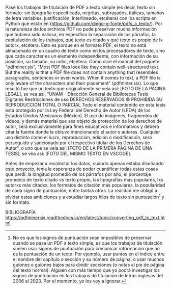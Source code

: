 Pasé los trabajos de titulación de PDF a texto simple (es decir, texto sin formato: sin tipografía especificada, negritas, subrayados, itálicas, tamaños de letra variables, justificación, interlineado, etcétera) con los scripts en Python que están en (https://github.com/diego-g-fonte/pdfs_a_texto/). Por la naturaleza de los archivos PDF no pude preservar mucha información que hubiera sido valiosa, en específico la separación de los párrafos, la capitulación de los trabajos, qué texto es citado y qué texto es propio de lx autorx, etcétera. Esto es porque en el formato PDF, el texto no está almacenado en un cuadro de texto como en los procesadores de texto, sino que cada caracter es un elemento independiente, con información de su posición, su tamaño, su color, etcétera. Como dice el manual del paquete "pdfminer.six", "Most PDF files look like they contain well-structured text. But the reality is that a PDF file does not contain anything that resembles paragraphs, sentences or even words. When it comes to text, a PDF file is only aware of the characters and their placement" (pdfminer.six). Lo que resultó fue que un texto que originalmente se veía así: [FOTO DE LA PÁGINA LEGAL], se vea así: "UNAM – Dirección General de Bibliotecas Tesis Digitales Restricciones de uso DERECHOS RESERVADOS © PROHIBIDA SU REPRODUCCIÓN TOTAL O PARCIAL Todo el material contenido en esta tesis esta protegido por la Ley Federal del Derecho de Autor (LFDA) de los Estados Unidos Mexicanos (México). El uso de imágenes, fragmentos de videos, y demás material que sea objeto de protección de los derechos de autor, será exclusivamente para fines educativos e informativos y deberá citar la fuente donde la obtuvo mencionando el autor o autores. Cualquier uso distinto como el lucro, reproducción, edición o modificación, será perseguido y sancionado por el respectivo titular de los Derechos de Autor", o uno que se veía así: [FOTO DE LA PRIMERA PÁGINA DE UNA TESIS], se vea así: [FOTO DEL MISMO TEXTO EN VSCODE].

Antes de empezar a recolectar los datos, cuando apenas estaba diseñando este proyecto, tenía la esperanza de poder cuantificar todas estas cosas que perdí: la longitud promedio de los párrafos por año, el porcentaje promedio de texto citado vs texto propio, las tipografías más populares, lxs autorxs más citadxs, los formatos de citación más populares, la popularidad de cada signo de puntuación, entre tantas otras. La realidad me obligó a olvidar estas ambiciones y a estudiar largos hilos de texto sin puntuación[^s.II.C.1] y sin formato.

[^s.II.C.1]: No es que los signos de puntuación sean imposibles de preservar cuando se pasa un PDF a texto simple, es que los trabajos de titulación suelen usar signos de puntuación para comunicar información que no es la puntuación de un texto. Por ejemplo, usar puntos en el índice entre el nombre del capítulo o sección y su número de página, o usar muchos guiones o guiones bajos para dividir secciones (o notas al pie de página del texto normal). Alguien con más tiempo que yo podrá investigar los signos de puntuación en los trabajos de titulación de letras inglesas del 2006 al 2023. Por el momento, yo los voy a ignorar.

BIBLIOGRAFÍA
https://pdfminersix.readthedocs.io/en/latest/topic/converting_pdf_to_text.html

